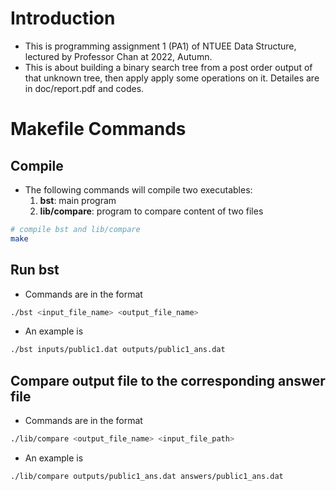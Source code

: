 # Introduction
* This is programming assignment 1 (PA1) of NTUEE Data Structure, lectured by Professor Chan at 2022, Autumn.
* This is about building a binary search tree from a post order output of that unknown tree, then apply apply some operations on it. Detailes are in doc/report.pdf and codes.  

# Makefile Commands

## Compile
* The following commands will compile two executables:
  1. **bst**: main program
  2. **lib/compare**: program to compare content of two files
```bash
# compile bst and lib/compare
make
```

## Run **bst**
* Commands are in the format
```bash
./bst <input_file_name> <output_file_name>
```
* An example is
```bash
./bst inputs/public1.dat outputs/public1_ans.dat
```

## Compare output file to the corresponding answer file
* Commands are in the format
```bash
./lib/compare <output_file_name> <input_file_path>
```
* An example is
```bash
./lib/compare outputs/public1_ans.dat answers/public1_ans.dat
```
